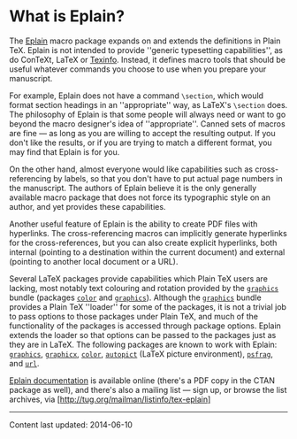 # What is Eplain?

The [Eplain](http://tug.org/eplain)
macro package expands on and extends the definitions in Plain TeX.
Eplain is not intended to provide ''generic typesetting
capabilities'', as do ConTeXt, LaTeX or
[Texinfo](./FAQ-texinfo.html).  Instead, it defines macro tools that
should be useful whatever commands you choose to use when you prepare
your manuscript.

For example, Eplain does not have a command `\section`,
which would format section headings in an ''appropriate'' way, as
LaTeX's `\section` does.  The philosophy of Eplain is that
some people will always need or want to go beyond the macro designer's
idea of ''appropriate''.  Canned sets of macros are fine&nbsp;&mdash; as long as you
are willing to accept the resulting output.  If you don't like the
results, or if you are trying to match a different format, you may
find that Eplain is for you.

On the other hand, almost everyone would like capabilities such as
cross-referencing by labels, so that you don't have to put actual page
numbers in the manuscript.  The authors of Eplain believe it is the
only generally available macro package that does not force its
typographic style on an author, and yet provides these capabilities.

Another useful feature of Eplain is the ability to create PDF files
with hyperlinks.  The cross-referencing macros can implicitly generate
hyperlinks for the cross-references, but you can also create explicit
hyperlinks, both internal (pointing to a destination within the
current document) and external (pointing to another local document or
a URL).

Several LaTeX packages provide capabilities which Plain TeX
users are lacking, most notably text colouring and rotation provided by
the [`graphics`](http://ctan.org/pkg/graphics) bundle (packages [`color`](http://ctan.org/pkg/color) and
[`graphics`](http://ctan.org/pkg/graphics)).  Although the [`graphics`](http://ctan.org/pkg/graphics) bundle provides
a Plain TeX ''loader'' for some of the packages, it is not a
trivial job to pass options to those packages under Plain TeX, and
much of the functionality of the packages is accessed through package
options.  Eplain extends the loader so that options can be passed
to the packages just as they are in LaTeX.  The following packages are
known to work with Eplain:  [`graphics`](http://ctan.org/pkg/graphics), [`graphicx`](http://ctan.org/pkg/graphicx),
[`color`](http://ctan.org/pkg/color), [`autopict`](http://ctan.org/pkg/autopict) (LaTeX picture environment),
[`psfrag`](http://ctan.org/pkg/psfrag), and [`url`](http://ctan.org/pkg/url).

[Eplain documentation](http://tug.org/docs/html/eplain) is
available online (there's a PDF copy in the CTAN
package as well), and there's also a mailing list&nbsp;&mdash; sign up, or
browse the list archives, via
[http://tug.org/mailman/listinfo/tex-eplain]


----

Content last updated: 2014-06-10
